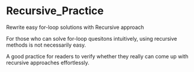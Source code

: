 # Recursive_Practice
Rewrite easy for-loop solutions with Recursive approach 

For those who can solve for-loop quesitons intuitively, using recursive methods is not necessarily easy. 

A good practice for readers to verify whether they really can come up with recursive approaches effortlessly.
